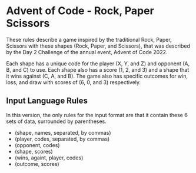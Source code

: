 # Advent of Code - Rock, Paper Scissors

These rules describe a game inspired by the traditional Rock, Paper, Scissors with these shapes (Rock, Paper, and Scissors), that was described by the Day 2 Challenge of the annual event, Advent of Code 2022.

Each shape has a unique code for the player (X, Y, and Z) and opponent (A, B, and C) to use. Each shape also has a score (1, 2, and 3) and a shape that it wins against (C, A, and B). The game also has specific outcomes for win, loss, and draw with scores of (6, 0, and 3) respectively.

## Input Language Rules
In this version, the only rules for the input format are that it contain these 6 sets of data, surrounded by parentheses.

 - (shape, names, separated, by commas)
 - (player, codes, separated, by commas)
 - (opponent, codes)
 - (shape, scores)
 - (wins, againt, player, codes)
 - (outcome, scores)

